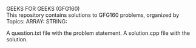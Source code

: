 GEEKS FOR GEEKS (GFG160)  
This repository contains solutions to GFG160 problems, organized by Topics:
ARRAY:
STRING:

A question.txt file with the problem statement. 
A solution.cpp file with the solution.
